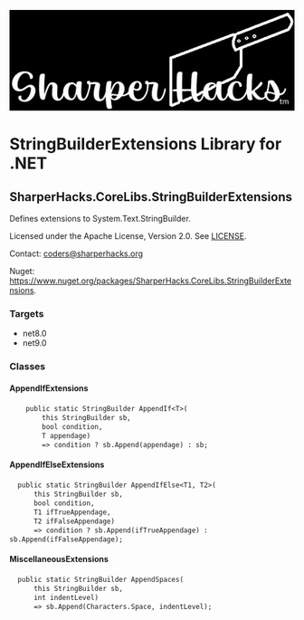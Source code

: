 ![SharperHacks logo](SHLLC-Logo.jpg)
# StringBuilderExtensions Library for .NET
## SharperHacks.CoreLibs.StringBuilderExtensions

Defines extensions to System.Text.StringBuilder.

Licensed under the Apache License, Version 2.0. See [LICENSE](LICENSE).

Contact: coders@sharperhacks.org

Nuget: https://www.nuget.org/packages/SharperHacks.CoreLibs.StringBuilderExtensions.

### Targets
- net8.0
- net9.0

### Classes

#### AppendIfExtensions

```
    public static StringBuilder AppendIf<T>(
        this StringBuilder sb,
        bool condition,
        T appendage)
        => condition ? sb.Append(appendage) : sb;
```

#### AppendIfElseExtensions

```
  public static StringBuilder AppendIfElse<T1, T2>(
      this StringBuilder sb,
      bool condition,
      T1 ifTrueAppendage,
      T2 ifFalseAppendage)
      => condition ? sb.Append(ifTrueAppendage) : sb.Append(ifFalseAppendage);
```

#### MiscellaneousExtensions

```
  public static StringBuilder AppendSpaces(
      this StringBuilder sb,
      int indentLevel)
      => sb.Append(Characters.Space, indentLevel);
```
